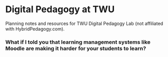 # Digital Pedagogy at TWU
Planning notes and resources for TWU Digital Pedagogy Lab (not affiliated with HybridPedagogy.com).

### What if I told you that learning management systems like Moodle are making it harder for your students to learn?
